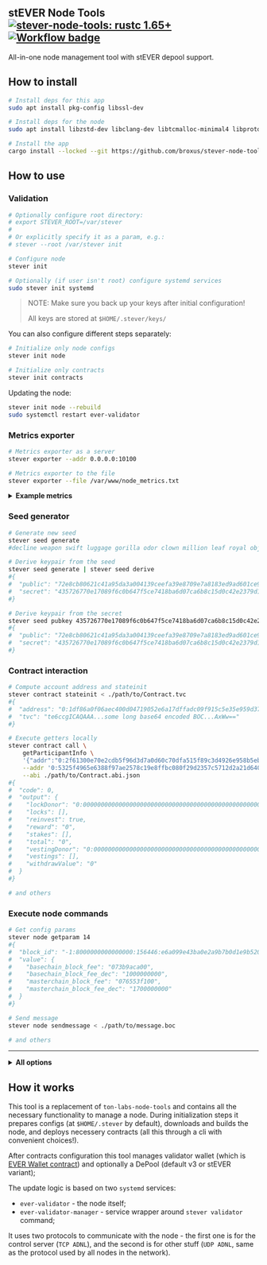 ## stEVER Node Tools &emsp; [![stever-node-tools: rustc 1.65+]][Rust 1.65] [![Workflow badge]][Workflow]

[stever-node-tools: rustc 1.65+]: https://img.shields.io/badge/rustc-1.65+-lightgray.svg
[Rust 1.65]: https://blog.rust-lang.org/2022/11/03/Rust-1.65.0.html
[Workflow badge]: https://img.shields.io/github/actions/workflow/status/broxus/stever-node-tools/master.yml?branch=master
[Workflow]: https://github.com/broxus/stever-node-tools/actions?query=workflow%3Amaster

All-in-one node management tool with stEVER depool support.

## How to install

```bash
# Install deps for this app
sudo apt install pkg-config libssl-dev

# Install deps for the node
sudo apt install libzstd-dev libclang-dev libtcmalloc-minimal4 libprotobuf-dev libgoogle-perftools-dev

# Install the app
cargo install --locked --git https://github.com/broxus/stever-node-tools
```

## How to use

### Validation

```bash
# Optionally configure root directory:
# export STEVER_ROOT=/var/stever
#
# Or explicitly specify it as a param, e.g.:
# stever --root /var/stever init

# Configure node
stever init

# Optionally (if user isn't root) configure systemd services
sudo stever init systemd
```

> NOTE: Make sure you back up your keys after initial configuration!
>
> All keys are stored at `$HOME/.stever/keys/`

You can also configure different steps separately:

```bash
# Initialize only node configs
stever init node

# Initialize only contracts
stever init contracts
```

Updating the node:

```bash
stever init node --rebuild
sudo systemctl restart ever-validator
```

### Metrics exporter

```bash
# Metrics exporter as a server
stever exporter --addr 0.0.0.0:10100

# Metrics exporter to the file
stever exporter --file /var/www/node_metrics.txt
```

<details><summary><b>Example metrics</b></summary>
<p>

```
collected_at 1669042606
node_ready 1
node_version_major 0
node_version_minor 51
node_version_patch 1
mc_seqno 155886
mc_time 1669042601
mc_time_diff 5
sc_time_diff 5
in_current_vset{adnl="d5af8f62c027774831aea3fe00d78fc78ed69f233d885382e72f9adefd8c4f05"} 1
in_next_vset 0
```

</p>
</details>

### Seed generator

```bash
# Generate new seed
stever seed generate
#decline weapon swift luggage gorilla odor clown million leaf royal object movie

# Derive keypair from the seed
stever seed generate | stever seed derive
#{
#  "public": "72e8cb80621c41a95da3a004139ceefa39e8709e7a8183ed9ad601ce9a13714d",
#  "secret": "435726770e17089f6c0b647f5ce7418ba6d07ca6b8c15d0c42e2379d1a09b6cc"
#}

# Derive keypair from the secret
stever seed pubkey 435726770e17089f6c0b647f5ce7418ba6d07ca6b8c15d0c42e2379d1a09b6cc
#{
#  "public": "72e8cb80621c41a95da3a004139ceefa39e8709e7a8183ed9ad601ce9a13714d",
#  "secret": "435726770e17089f6c0b647f5ce7418ba6d07ca6b8c15d0c42e2379d1a09b6cc"
#}
```

### Contract interaction

```bash
# Compute account address and stateinit
stever contract stateinit < ./path/to/Contract.tvc
#{
#  "address": "0:1df86a0f06aec400d04719052e6a17dffadc09f915c5e35e959d37d59beb7ac3",
#  "tvc": "te6ccgICAQAAA...some long base64 encoded BOC...AxWw=="
#}

# Execute getters locally
stever contract call \
    getParticipantInfo \
    '{"addr":"0:2f61300e70e2cdb5f96d3d7a0d60c70dfa515f89c3d4926e958b5eb147977469"}' \
    --addr '0:5325f4965e6388f97ae2578c19e8ffbc080f29d2357c5712d2a21d640dc10fb7' \
    --abi ./path/to/Contract.abi.json
#{
#  "code": 0,
#  "output": {
#    "lockDonor": "0:0000000000000000000000000000000000000000000000000000000000000000",
#    "locks": [],
#    "reinvest": true,
#    "reward": "0",
#    "stakes": [],
#    "total": "0",
#    "vestingDonor": "0:0000000000000000000000000000000000000000000000000000000000000000",
#    "vestings": [],
#    "withdrawValue": "0"
#  }
#}

# and others
```

### Execute node commands

```bash
# Get config params
stever node getparam 14
#{
#  "block_id": "-1:8000000000000000:156446:e6a099e43ba0e2a9b7b0d1e9b5207cef4e0e54c1dc2ea8811f0877ad78516bc0:fdca14025ba3b16b4286a561b7ade73f3e26a0224e9492cefc77b83ed649f37d",
#  "value": {
#    "basechain_block_fee": "073b9aca00",
#    "basechain_block_fee_dec": "1000000000",
#    "masterchain_block_fee": "076553f100",
#    "masterchain_block_fee_dec": "1700000000"
#  }
#}

# Send message
stever node sendmessage < ./path/to/message.boc

# and others
```

---

<details><summary><b>All options</b></summary>
<p>

```
Usage: stever [--root <root>] <command> [<args>]

All-in-one node management tool with support for the upcoming stEVER

Options:
  --root            path to the root directory
  --help            display usage information

Commands:
  init              Prepares configs and binaries
  validator         Validation manager service
  contract          Contract interaction stuff
  exporter          Prometheus metrics exporter
  node              Raw node tools operations
  seed              Seed utils
```

</p>
</details>

## How it works

This tool is a replacement of `ton-labs-node-tools` and contains all the necessary functionality to manage a node.
During initialization steps it prepares configs (at `$HOME/.stever` by default), downloads and builds the node,
and deploys necessery contracts (all this through a cli with convenient choices!).

After contracts configuration this tool manages validator wallet (which is [EVER Wallet contract](https://github.com/broxus/ever-wallet-contract))
and optionally a DePool (default v3 or stEVER variant);

The update logic is based on two `systemd` services:

- `ever-validator` - the node itself;
- `ever-validator-manager` - service wrapper around `stever validator` command;

It uses two protocols to communicate with the node - the first one is for the control server (`TCP ADNL`),
and the second is for other stuff (`UDP ADNL`, same as the protocol used by all nodes in the network).
